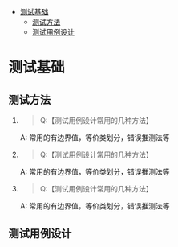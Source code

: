 - [测试基础](#测试基础)
  - [测试方法](#测试方法)
  - [测试用例设计](#测试用例设计)


# 测试基础
## 测试方法
1. > Q:【测试用例设计常用的几种方法】

     A: 常用的有边界值，等价类划分，错误推测法等

2. > Q:【测试用例设计常用的几种方法】

     A: 常用的有边界值，等价类划分，错误推测法等
3. > Q:【测试用例设计常用的几种方法】

     A: 常用的有边界值，等价类划分，错误推测法等

## 测试用例设计